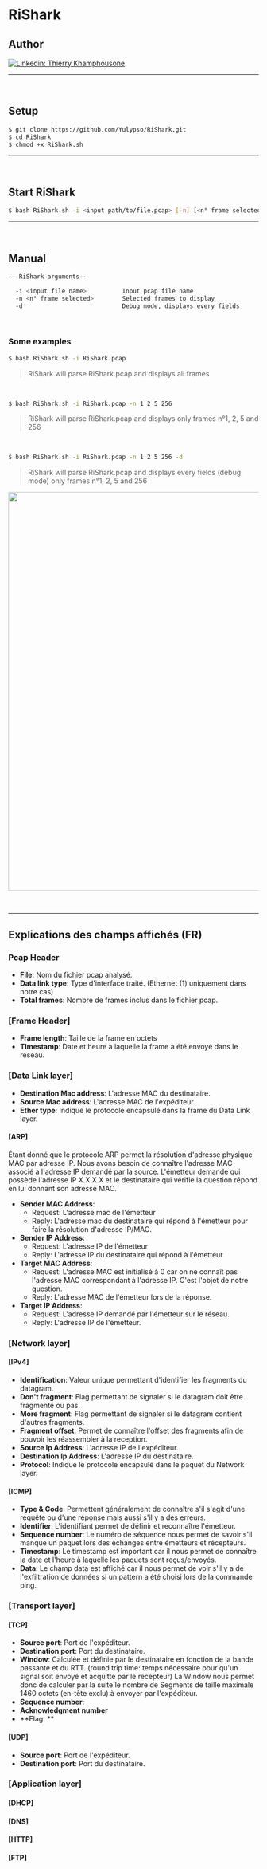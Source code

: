 # RiShark

## Author

[![Linkedin: Thierry Khamphousone](https://img.shields.io/badge/-Thierry_Khamphousone-blue?style=flat-square&logo=Linkedin&logoColor=white&link=https://www.linkedin.com/in/tkhamphousone/)](https://www.linkedin.com/in/tkhamphousone)

---

<br/>

## Setup

```bash
$ git clone https://github.com/Yulypso/RiShark.git
$ cd RiShark
$ chmod +x RiShark.sh
```

---

<br/>

## Start RiShark

```bash
$ bash RiShark.sh -i <input path/to/file.pcap> [-n] [<n° frame selected>] [-d]
```

---

<br/>

## Manual

```bash
-- RiShark arguments--

  -i <input file name>          Input pcap file name
  -n <n° frame selected>        Selected frames to display
  -d                            Debug mode, displays every fields
```

<br/>

### Some examples

```bash
$ bash RiShark.sh -i RiShark.pcap
```
> RiShark will parse RiShark.pcap and displays all frames

<br/>

```bash
$ bash RiShark.sh -i RiShark.pcap -n 1 2 5 256
```
> RiShark will parse RiShark.pcap and displays only frames n°1, 2, 5 and 256

<br/>

```bash
$ bash RiShark.sh -i RiShark.pcap -n 1 2 5 256 -d
```
> RiShark will parse RiShark.pcap and displays every fields (debug mode) only frames n°1, 2, 5 and 256

<p align="center" width="100%">
    <img align="center" width="800" src="https://user-images.githubusercontent.com/59794336/139539028-015d723e-9502-445d-8d52-046f8b7c8d4f.png"/>
</p>

<br/>

---

## Explications des champs affichés (FR)

### Pcap Header
- **File**: Nom du fichier pcap analysé.
- **Data link type**: Type d'interface traité. (Ethernet (1) uniquement dans notre cas)
- **Total frames**: Nombre de frames inclus dans le fichier pcap.

### [Frame Header]
- **Frame length**: Taille de la frame en octets
- **Timestamp**: Date et heure à laquelle la frame a été envoyé dans le réseau.

### [Data Link layer]
- **Destination Mac address**: L'adresse MAC du destinataire.
- **Source Mac address**: L'adresse MAC de l'expéditeur.
- **Ether type**: Indique le protocole encapsulé dans la frame du Data Link layer.

#### [ARP]
Étant donné que le protocole ARP permet la résolution d'adresse physique MAC par adresse IP. Nous avons besoin de connaître l'adresse MAC associé à l'adresse IP demandé par la source.
L'émetteur demande qui possède l'adresse IP X.X.X.X et le destinataire qui vérifie la question répond en lui donnant son adresse MAC. 
- **Sender MAC Address**: 
  - Request: L'adresse mac de l'émetteur
  - Reply: L'adresse mac du destinataire qui répond à l'émetteur pour faire la résolution d'adresse IP/MAC.
- **Sender IP Address**:
  - Request: L'adresse IP de l'émetteur
  - Reply: L'adresse IP du destinataire qui répond à l'émetteur
- **Target MAC Address**:
  - Request: L'adresse MAC est initialisé à 0 car on ne connaît pas l'adresse MAC correspondant à l'adresse IP. C'est l'objet de notre question. 
  - Reply: L'adresse MAC de l'émetteur lors de la réponse.
- **Target IP Address**:
  - Request: L'adresse IP demandé par l'émetteur sur le réseau. 
  - Reply: L'adresse IP de l'émetteur.

### [Network layer]
#### [IPv4]
- **Identification**: Valeur unique permettant d'identifier les fragments du datagram.
- **Don't fragment**: Flag permettant de signaler si le datagram doit être fragmenté ou pas.
- **More fragment**: Flag permettant de signaler si le datagram contient d'autres fragments.
- **Fragment offset**: Permet de connaître l'offset des fragments afin de pouvoir les réassembler à la reception.
- **Source Ip Address**: L'adresse IP de l'expéditeur.
- **Destination Ip Address**: L'adresse IP du destinataire.
- **Protocol**: Indique le protocole encapsulé dans le paquet du Network layer.

#### [ICMP]
- **Type & Code**: Permettent généralement de connaître s'il s'agit d'une requête ou d'une réponse mais aussi s'il y a des erreurs.
- **Identifier**: L'identifiant permet de définir et reconnaître l'émetteur.
- **Sequence number**: Le numéro de séquence nous permet de savoir s'il manque un paquet lors des échanges entre émetteurs et récepteurs.
- **Timestamp**: Le timestamp est important car il nous permet de connaître la date et l'heure à laquelle les paquets sont reçus/envoyés.
- **Data**: Le champ data est affiché car il nous permet de voir s'il y a de l'exfiltration de données si un pattern a été choisi lors de la commande ping.

### [Transport layer]
#### [TCP]
- **Source port**: Port de l'expéditeur.
- **Destination port**: Port du destinataire.
- **Window**: Calculée et définie par le destinataire en fonction de la bande passante et du RTT. (round trip time: temps nécessaire pour qu'un signal soit envoyé et acquitté par le recepteur) La Window nous permet donc de calculer par la suite le nombre de Segments de taille maximale 1460 octets (en-tête exclu) à envoyer par l'expéditeur.
- **Sequence number**:
- **Acknowledgment number**
- **Flag: **

#### [UDP]
- **Source port**: Port de l'expéditeur.
- **Destination port**: Port du destinataire.

### [Application layer]
#### [DHCP]

#### [DNS]

#### [HTTP]

#### [FTP]
